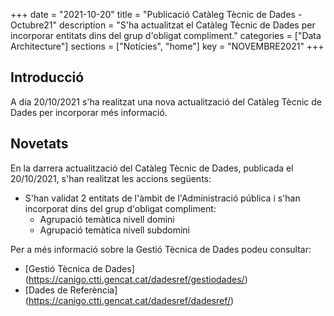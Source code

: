 +++
date        = "2021-10-20"
title       = "Publicació Catàleg Tècnic de Dades - Octubre21"
description = "S'ha actualitzat el Catàleg Tècnic de Dades per incorporar entitats dins del grup d'obligat compliment."
categories  = ["Data Architecture"]
sections    = ["Notícies", "home"]
key = "NOVEMBRE2021"
+++

## Introducció

A dia 20/10/2021 s'ha realitzat una nova actualització del Catàleg Tècnic de Dades per incorporar més informació.
 
## Novetats

En la darrera actualització del Catàleg Tècnic de Dades, publicada el 20/10/2021, s'han realitzat les accions següents:

- S'han validat 2 entitats de l'àmbit de l'Administració pública i s'han incorporat dins del grup d'obligat compliment:
  - Agrupació temàtica nivell domini
  - Agrupació temàtica nivell subdomini


Per a més informació sobre la Gestió Tècnica de Dades podeu consultar:

* [Gestió Tècnica de Dades] (https://canigo.ctti.gencat.cat/dadesref/gestiodades/)
* [Dades de Referència] (https://canigo.ctti.gencat.cat/dadesref/dadesref/)

